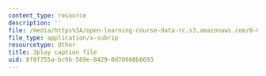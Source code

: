 ```yaml
---
content_type: resource
description: ''
file: /media/https%3A/open-learning-course-data-rc.s3.amazonaws.com/8-05-quantum-physics-ii-fall-2013/8f0f755abc9b569e84290d70660b6693_Oi-JCJePLlc.vtt
file_type: application/x-subrip
resourcetype: Other
title: 3play caption file
uid: 8f0f755a-bc9b-569e-8429-0d70660b6693
---
```

